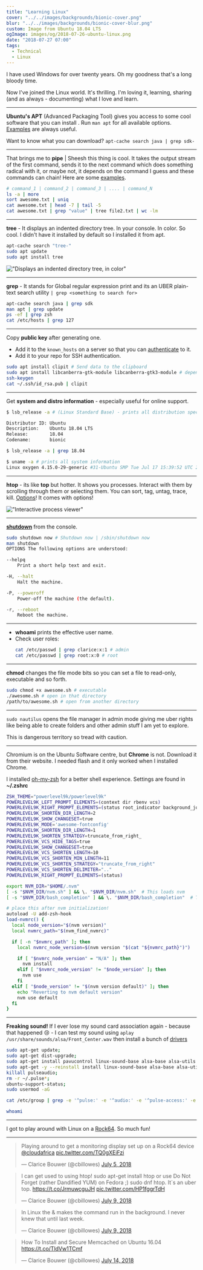 ```yaml
---
title: "Learning Linux"
cover: "../../images/backgrounds/bionic-cover.png"
blur: "../../images/backgrounds/bionic-cover-blur.png"
custom: Image from Ubuntu 18.04 LTS
ogImage: images/og/2018-07-26-ubuntu-linux.png
date: "2018-07-27 07:00"
tags:
  - Technical
  - Linux
---
```


I have used Windows for over twenty years. Oh my goodness that's a long bloody time.

Now I've joined the Linux world. It's thrilling. I'm loving it, learning, sharing (and as always - documenting) what I love and learn.

---

**Ubuntu's APT** (Advanced Packaging Tool) gives you access to some cool software that you can install . Run `man apt` for all available options. [Examples](https://www.tecmint.com/useful-basic-commands-of-apt-get-and-apt-cache-for-package-management/) are always useful.

Want to know what you can download? `apt-cache search java | grep sdk-`

---

That brings me to **pipe** | Sheesh this thing is cool. It takes the output stream of the first command, sends it to the next command which does something radical with it, or maybe not, it depends on the command I guess and these commands can chain! Here are some [examples](https://www.geeksforgeeks.org/piping-in-unix-or-linux/).

```bash
# command_1 | command_2 | command_3 | .... | command_N
ls -a | more
sort awesome.txt | uniq
cat awesome.txt | head -7 | tail -5
cat awesome.txt | grep "value" | tree file2.txt | wc -lm
```

---

**tree** - It displays an indented directory tree. In your console. In color. So cool. I didn't have it installed by default so I installed it from apt.

```bash
apt-cache search "tree-"
sudo apt update
sudo apt install tree
```

!["Displays an indented directory tree, in color"](tree.png)

---

**grep** - It stands for Global regular expression print and its an UBER plain-text search utility `| grep <something to search for>`

```bash
apt-cache search java | grep sdk
man apt | grep update
ps -ef | grep zsh
cat /etc/hosts | grep 127
```

---

Copy **public key** after generating one.

- Add it to the `known_hosts` on a server so that you can [authenticate](https://security.stackexchange.com/questions/20706/what-is-the-difference-between-authorized-keys-and-known-hosts-file-for-ssh) to it.
- Add it to your repo for SSH authentication.

```bash
sudo apt install clipit # Send data to the clipboard
sudo apt install libcanberra-gtk-module libcanberra-gtk3-module # dependencies
ssh-keygen
cat ~/.ssh/id_rsa.pub | clipit
```

---

Get **system and distro information** - especially useful for online support.

```bash
$ lsb_release -a # (Linux Standard Base) - prints all distribution specific information

Distributor ID:	Ubuntu
Description:	Ubuntu 18.04 LTS
Release:	    18.04
Codename:	    bionic

$ lsb_release -a | grep 18.04

$ uname -a # prints all system information
Linux oxygen 4.15.0-29-generic #31-Ubuntu SMP Tue Jul 17 15:39:52 UTC 2018 x86_64 x86_64 x86_64 GNU/Linux
```

---

**htop** - its like **top** but hotter. It shows you processes. Interact with them by scrolling through them or selecting them. You can sort, tag, untag, trace, kill. [Options](https://www.howtogeek.com/howto/ubuntu/using-htop-to-monitor-system-processes-on-linux/)! It comes with options!

!["Interactive process viewer"](htop.png)

---

[**shutdown**](https://www.cyberciti.biz/faq/howto-shutdown-linux/) from the console.

```bash
sudo shutdown now # Shutdown now | /sbin/shutdown now
man shutdown
OPTIONS The following options are understood:

--helpq
    Print a short help text and exit.

-H, --halt
    Halt the machine.

-P, --poweroff
    Power-off the machine (the default).

-r, --reboot
    Reboot the machine.
```

---

- **whoami** prints the effective user name.
- Check user roles:
  ```bash
  cat /etc/passwd | grep clarice:x:1 # admin
  cat /etc/passwd | grep root:x:0 # root
  ```

---

**chmod** changes the file mode bits so you can set a file to read-only, executable and so forth.

```bash
sudo chmod +x awesome.sh # executable
./awesome.sh # open in that directory
/path/to/awesome.sh # open from another directory
```

---

`sudo nautilus` opens the file manager in admin mode giving me uber rights like being able to create folders and other admin stuff I am yet to explore.

This is dangerous territory so tread with caution.

---

Chromium is on the Ubuntu Software centre, but **Chrome** is not. Download it from their website. I needed flash and it only worked when I installed Chrome.

I installed [oh-my-zsh](https://github.com/robbyrussell/oh-my-zsh) for a better shell experience. Settings are found in **~/.zshrc**

```bash
ZSH_THEME="powerlevel9k/powerlevel9k"
POWERLEVEL9K_LEFT_PROMPT_ELEMENTS=(context dir rbenv vcs)
POWERLEVEL9K_RIGHT_PROMPT_ELEMENTS=(status root_indicator background_jobs history)
POWERLEVEL9K_SHORTEN_DIR_LENGTH=2
POWERLEVEL9K_SHOW_CHANGESET=true
POWERLEVEL9K_MODE='awesome-fontconfig'
POWERLEVEL9K_SHORTEN_DIR_LENGTH=1
POWERLEVEL9K_SHORTEN_STRATEGY=truncate_from_right_
POWERLEVEL9K_VCS_HIDE_TAGS=true
POWERLEVEL9K_SHOW_CHANGESET=true
POWERLEVEL9K_VCS_SHORTEN_LENGTH=10
POWERLEVEL9K_VCS_SHORTEN_MIN_LENGTH=11
POWERLEVEL9K_VCS_SHORTEN_STRATEGY="truncate_from_right"
POWERLEVEL9K_VCS_SHORTEN_DELIMITER=".."
POWERLEVEL9K_RIGHT_PROMPT_ELEMENTS=(status)

export NVM_DIR="$HOME/.nvm"
[ -s "$NVM_DIR/nvm.sh" ] && \. "$NVM_DIR/nvm.sh"  # This loads nvm
[ -s "$NVM_DIR/bash_completion" ] && \. "$NVM_DIR/bash_completion"  # This loads nvm bash_completion

# place this after nvm initialization!
autoload -U add-zsh-hook
load-nvmrc() {
  local node_version="$(nvm version)"
  local nvmrc_path="$(nvm_find_nvmrc)"

  if [ -n "$nvmrc_path" ]; then
    local nvmrc_node_version=$(nvm version "$(cat "${nvmrc_path}")")

    if [ "$nvmrc_node_version" = "N/A" ]; then
      nvm install
    elif [ "$nvmrc_node_version" != "$node_version" ]; then
      nvm use
    fi
  elif [ "$node_version" != "$(nvm version default)" ]; then
    echo "Reverting to nvm default version"
    nvm use default
  fi
}

```

---

**Freaking sound!** If I ever lose my sound card association again - because that happened 😢 - I can test my sound using `aplay /usr/share/sounds/alsa/Front_Center.wav` then install a bunch of [drivers](https://help.ubuntu.com/community/SoundTroubleshootingProcedure)

```bash
sudo apt-get update;
sudo apt-get dist-upgrade;
sudo apt-get install pavucontrol linux-sound-base alsa-base alsa-utils lightdm ubuntu-desktop  linux-image-`uname -r` libasound2;
sudo apt-get -y --reinstall install linux-sound-base alsa-base alsa-utils lightdm ubuntu-desktop  linux-image-`uname -r` libasound2;
killall pulseaudio;
rm -r ~/.pulse*;
ubuntu-support-status;
sudo usermod -aG

cat /etc/group | grep -e '^pulse:' -e '^audio:' -e '^pulse-access:' -e '^pulse-rt:' -e '^video:' | awk -F: '{print $1}' | tr '\n' ',' | sed 's:,$::g'

whoami
```

---

I got to play around with Linux on a [Rock64](/blog/building-a-monitoring-display-with-a-rock-64). So much fun!

---

<blockquote class="twitter-tweet" data-lang="en"><p lang="en" dir="ltr">Playing around to get a monitoring display set up on a Rock64 device <a href="https://twitter.com/cloudafrica?ref_src=twsrc%5Etfw">@cloudafrica</a> <a href="https://t.co/TQ0gXEiFzi">pic.twitter.com/TQ0gXEiFzi</a></p>&mdash; Clarice Bouwer (@cbillowes) <a href="https://twitter.com/cbillowes/status/1014845132418543620?ref_src=twsrc%5Etfw">July 5, 2018</a></blockquote>

<blockquote class="twitter-tweet" data-lang="en"><p lang="en" dir="ltr">I can get used to using htop! sudo apt-get install htop or use Do Not Forget (rather Dandified YUM) on Fedora ;) sudo dnf htop. It`s an uber top. <a href="https://t.co/JrmuwcguJH">https://t.co/JrmuwcguJH</a> <a href="https://t.co/HP1fggrTdH">pic.twitter.com/HP1fggrTdH</a></p>&mdash; Clarice Bouwer (@cbillowes) <a href="https://twitter.com/cbillowes/status/1016295624055099393?ref_src=twsrc%5Etfw">July 9, 2018</a></blockquote>

<blockquote class="twitter-tweet" data-lang="en"><p lang="en" dir="ltr">In Linux the &amp; makes the command run in the background. I never knew that until last week.</p>&mdash; Clarice Bouwer (@cbillowes) <a href="https://twitter.com/cbillowes/status/1016293686555136000?ref_src=twsrc%5Etfw">July 9, 2018</a></blockquote>

<blockquote class="twitter-tweet" data-lang="en"><p lang="en" dir="ltr">How To Install and Secure Memcached on Ubuntu 16.04 <a href="https://t.co/TldVw1TCmf">https://t.co/TldVw1TCmf</a></p>&mdash; Clarice Bouwer (@cbillowes) <a href="https://twitter.com/cbillowes/status/1018109554121412609?ref_src=twsrc%5Etfw">July 14, 2018</a></blockquote>
